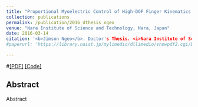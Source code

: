 ```yaml
---
title: "Proportional Myoelectric Control of High-DOF Finger Kinematics Using Synergistic Models"
collection: publications
permalink: /publication/2016_dthesis_ngeo
venue: "Nara Institute of Science and Technology, Nara, Japan"
date: 2016-03-14
citation: '<b>Jimson Ngeo</b>. Doctor's Thesis. <i>Nara Institute of Science and Technology</i>. 2016.'
#paperurl: 'https://library.naist.jp/mylimedio/dllimedio/showpdf2.cgi/DLPDFR012376_P1-111'

---  
```

#[[PDF]](http://jngeo.github.io/files/dthesis_jngeo.pdf) [[Code]]()

## Abstract
Abstract
